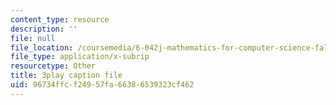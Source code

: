 ```yaml
---
content_type: resource
description: ''
file: null
file_location: /coursemedia/6-042j-mathematics-for-computer-science-fall-2010/96734ffcf24957fa66386539323cf462_1nScXLQAQ9A.srt
file_type: application/x-subrip
resourcetype: Other
title: 3play caption file
uid: 96734ffc-f249-57fa-6638-6539323cf462
---
```


